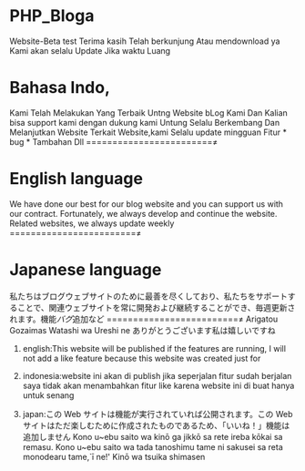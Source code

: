 # PHP_Bloga
 Website-Beta test
 Terima kasih Telah berkunjung Atau mendownload ya Kami akan selalu Update Jika waktu Luang 
 
 # Bahasa Indo,
 Kami Telah Melakukan Yang Terbaik Untng Website bLog Kami Dan Kalian bisa support kami dengan dukung kami Untung Selalu Berkembang Dan Melanjutkan Website Terkait Website,kami Selalu update mingguan
Fitur * bug * Tambahan Dll
========================≠
# English language 
We have done our best for our blog website and you can support us with our contract. Fortunately, we always develop and continue the website. Related websites, we always update weekly
========================≠
# Japanese language 
私たちはブログウェブサイトのために最善を尽くしており、私たちをサポートすることで、関連ウェブサイトを常に開発および継続することができ、毎週更新されます。機能*バグ*追加など
=========================≠
Arigatou Gozaimas Watashi wa Ureshi ne 
ありがとうございます私は嬉しいですね 

1. english:This website will be published if the features are running, I will not add a like feature because this website was created just for 

2. indonesia:website ini akan di publish jika seperjalan fitur sudah berjalan saya tidak akan menambahkan fitur like karena website ini di buat hanya untuk senang

3. japan:この Web サイトは機能が実行されていれば公開されます。この Web サイトはただ楽しむために作成されたものであるため、「いいね！」機能は追加しません
Kono u~ebu saito wa kinō ga jikkō sa rete ireba kōkai sa remasu. Kono u~ebu saito wa tada tanoshimu tame ni sakusei sa reta monodearu tame,`ī ne!' Kinō wa tsuika shimasen
